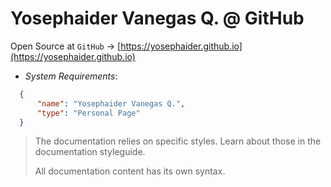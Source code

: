 # Yosephaider Vanegas Q. @ GitHub
Open Source at `GitHub` → [https://yosephaider.github.io](https://yosephaider.github.io)

* _System Requirements_:

```json
  {
      "name": "Yosephaider Vanegas Q.",
      "type": "Personal Page"
  }
```

> The documentation relies on specific styles. Learn about those in the documentation styleguide.
>
> All documentation content has its own syntax.
